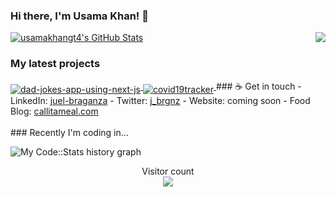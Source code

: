 ### Hi there, I'm Usama Khan! 👋

<img align="right" src="https://github.com/rajput2107/rajput2107/blob/master/Assets/Developer.gif"/>
<a href="https://github.com/usamakhangt4">
  <img src="https://github-readme-stats-sand-kappa.vercel.app/api?username=usamakhangt4&show_icons=true&count_private=true&include_all_commits=true" alt="usamakhangt4's GitHub Stats" />
</a>

### My latest projects

<a href="https://github.com/usamakhangt4/dad-jokes-app-using-next-js">
  <img align="middle" src="https://github-readme-stats-sand-kappa.vercel.app/api/pin/?username=usamakhangt4&repo=dad-jokes-app-using-next-js" alt="dad-jokes-app-using-next-js" />
</a>

<a href="https://github.com/usamakhangt4/covid19tracker">
  <img align="middle" src="https://github-readme-stats-sand-kappa.vercel.app/api/pin/?username=usamakhangt4&repo=covid19tracker" alt="covid19tracker" />
</a>
### ☕ Get in touch
- LinkedIn: <a href = "https://www.linkedin.com/in/juel-braganza/">juel-braganza</a>
- Twitter: <a href = "https://twitter.com/j_brgnz">j_brgnz</a>
- Website: coming soon
- Food Blog: <a href = "https://callitameal.com">callitameal.com</a>
<br>
<br>
### Recently I'm coding in...

![My Code::Stats history graph](https://codestats-readme.wegfan.cn/history-graph/usamakhangt4?history_days=30)

<p align="center"> 
  Visitor count<br>
  <img src="https://profile-counter.glitch.me/usamakhangt4/count.svg" />
</p>
